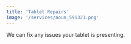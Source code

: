 ```yaml
---
title: 'Tablet Repairs'
image: '/services/noun_591323.png'
---
```


We can fix any issues your tablet is presenting.